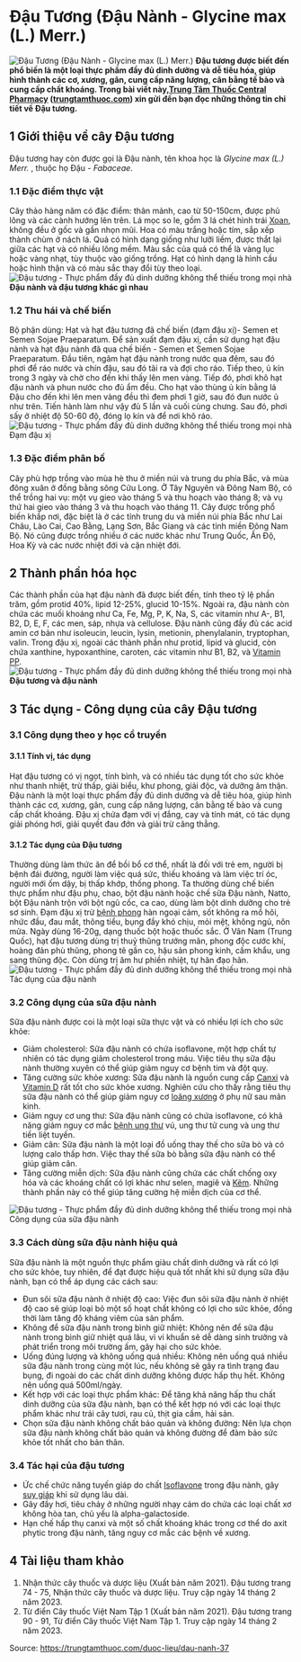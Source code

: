 # Đậu Tương (Đậu Nành - Glycine max (L.) Merr.)

![Đậu Tương \(Đậu Nành - Glycine max \(L.\) Merr.\)](https://trungtamthuoc.com/images/others/cay-dau-tuong-0-7875.jpg)
**Đậu tương được biết đến phổ biến là một loại thực phẩm đầy đủ dinh dưỡng và dễ tiêu hóa, giúp hình thành các cơ, xương, gân, cung cấp năng lượng, cân bằng tế bào và cung cấp chất khoáng. Trong bài viết này,[Trung Tâm Thuốc Central Pharmacy](https://trungtamthuoc.com/ "Trung Tâm Thuốc Central Pharmacy") ([trungtamthuoc.com](https://trungtamthuoc.com/ "trungtamthuoc.com")) xin gửi đến bạn đọc những thông tin chi tiết về Đậu tương.**
##  1 Giới thiệu về cây Đậu tương
Đậu tương hay còn được gọi là Đậu nành, tên khoa học là _Glycine max (L.) Merr._ , thuộc họ Đậu - _Fabaceae_. 
### 1.1 Đặc điểm thực vật
Cây thảo hàng năm có đặc điểm: thân mảnh, cao từ 50-150cm, được phủ lông và các cành hướng lên trên. Lá mọc so le, gồm 3 lá chét hình trái [Xoan](https://trungtamthuoc.com/duoc-lieu/cay-xoan "Xoan"), không đều ở gốc và gần nhọn mũi. Hoa có màu trắng hoặc tím, sắp xếp thành chùm ở nách lá. Quả có hình dạng giống như lưỡi liềm, được thắt lại giữa các hạt và có nhiều lông mềm. Màu sắc của quả có thể là vàng lục hoặc vàng nhạt, tùy thuộc vào giống trồng. Hạt có hình dạng là hình cầu hoặc hình thận và có màu sắc thay đổi tùy theo loại.
![Đậu tương - Thực phẩm đầy đủ dinh dưỡng không thể thiếu trong mọi nhà](https://trungtamthuoc.com/images/item/cay-dau-tuong-5.jpg)**Đậu nành và đậu tương khác gì nhau**
### 1.2 Thu hái và chế biến
Bộ phận dùng: Hạt và hạt đậu tương đã chế biến (đạm đậu xị)- Semen et Semen Sojae Praeparatum. 
Để sản xuất đạm đậu xị, cần sử dụng hạt đậu nành và hạt đậu nành đã qua chế biến - Semen et Semen Sojae Praeparatum. Đầu tiên, ngâm hạt đậu nành trong nước qua đêm, sau đó phơi để ráo nước và chín đậu, sau đó tãi ra và đợi cho ráo. Tiếp theo, ủ kín trong 3 ngày và chờ cho đến khi thấy lên men vàng. Tiếp đó, phơi khô hạt đậu nành và phun nước cho đủ ẩm đều. Cho hạt vào thùng ủ kín bằng lá Đậu cho đến khi lên men vàng đều thì đem phơi 1 giờ, sau đó đun nước ủ như trên. Tiến hành làm như vậy đủ 5 lần và cuối cùng chưng. Sau đó, phơi sấy ở nhiệt độ 50-60 độ, đóng lọ kín và để nơi khô ráo.
![Đậu tương - Thực phẩm đầy đủ dinh dưỡng không thể thiếu trong mọi nhà](https://trungtamthuoc.com/images/item/cay-dau-tuong-1.jpg)Đạm đậu xị
### 1.3 Đặc điểm phân bố
Cây phù hợp trồng vào mùa hè thu ở miền núi và trung du phía Bắc, và mùa đông xuân ở đồng bằng sông Cửu Long. Ở Tây Nguyên và Đông Nam Bộ, có thể trồng hai vụ: một vụ gieo vào tháng 5 và thu hoạch vào tháng 8; và vụ thứ hai gieo vào tháng 3 và thu hoạch vào tháng 11.
Cây được trồng phổ biến khắp nơi, đặc biệt là ở các tỉnh trung du và miền núi phía Bắc như Lai Châu, Lào Cai, Cao Bằng, Lạng Sơn, Bắc Giang và các tỉnh miền Đông Nam Bộ. Nó cũng được trồng nhiều ở các nước khác như Trung Quốc, Ấn Độ, Hoa Kỳ và các nước nhiệt đới và cận nhiệt đới.
##  2 Thành phần hóa học
Các thành phần của hạt đậu nành đã được biết đến, tính theo tỷ lệ phần trăm, gồm protid 40%, lipid 12-25%, glucid 10-15%. Ngoài ra, đậu nành còn chứa các muối khoáng như Ca, Fe, Mg, P, K, Na, S, các vitamin như A-, B1, B2, D, E, F, các men, sáp, nhựa và cellulose. Đậu nành cũng đầy đủ các acid amin cơ bản như isoleucin, leucin, lysin, metionin, phenylalanin, tryptophan, valin. Trong đậu xị, ngoài các thành phần như protid, lipid và glucid, còn chứa xanthine, hypoxanthine, caroten, các vitamin như B1, B2, và [Vitamin PP](https://trungtamthuoc.com/hoat-chat/nicotinamide "Vitamin PP").
![Đậu tương - Thực phẩm đầy đủ dinh dưỡng không thể thiếu trong mọi nhà](https://trungtamthuoc.com/images/item/cay-dau-tuong-3.jpg)**Đậu tương và đậu nành**
##  3 Tác dụng - Công dụng của cây Đậu tương
### 3.1 Công dụng theo y học cổ truyền
#### 3.1.1 Tính vị, tác dụng
Hạt đậu tương có vị ngọt, tính bình, và có nhiều tác dụng tốt cho sức khỏe như thanh nhiệt, trừ thấp, giải biểu, khư phong, giải độc, và dưỡng âm thận. 
Đậu nành là một loại thực phẩm đầy đủ dinh dưỡng và dễ tiêu hóa, giúp hình thành các cơ, xương, gân, cung cấp năng lượng, cân bằng tế bào và cung cấp chất khoáng. Đậu xị chứa đạm với vị đắng, cay và tính mát, có tác dụng giải phóng hơi, giải quyết đau đớn và giải trừ căng thẳng.
#### 3.1.2 Tác dụng của Đậu tương
Thường dùng làm thức ăn để bồi bổ cơ thể, nhất là đối với trẻ em, người bị bệnh đái đường, người làm việc quá sức, thiếu khoáng và làm việc trí óc, người mới ốm dậy, bị thấp khớp, thống phong. Ta thường dùng chế biến thực phẩm như đậu phụ, chao, bột đậu nành hoặc chế sữa Đậu nành, Natto, bột Đậu nành trộn với bột ngũ cốc, ca cao, dùng làm bột dinh dưỡng cho trẻ sơ sinh. Đạm đậu xị trừ [bệnh phong](https://trungtamthuoc.com/bai-viet/benh-phong "bệnh phong") hàn ngoại cảm, sốt không ra mồ hôi, nhức đầu, đau mắt, thông tiểu, bụng đầy khó chịu, mỏi mệt, không ngủ, nôn mửa. Ngày dùng 16-20g, dạng thuốc bột hoặc thuốc sắc. 
Ở Vân Nam (Trung Quốc), hạt đậu tương dùng trị thuỷ thũng trướng mãn, phong độc cước khí, hoàng đản phù thũng, phong tê gần co, hậu sản phong kinh, cấm khẩu, ung sang thũng độc. Còn dùng trị âm hư phiền nhiệt, tự hãn đạo hãn.
![Đậu tương - Thực phẩm đầy đủ dinh dưỡng không thể thiếu trong mọi nhà](https://trungtamthuoc.com/images/item/cay-dau-tuong-2.jpg)Tác dụng của đậu nành
### 3.2 Công dụng của sữa đậu nành
Sữa đậu nành được coi là một loại sữa thực vật và có nhiều lợi ích cho sức khỏe:
  * Giảm cholesterol: Sữa đậu nành có chứa isoflavone, một hợp chất tự nhiên có tác dụng giảm cholesterol trong máu. Việc tiêu thụ sữa đậu nành thường xuyên có thể giúp giảm nguy cơ bệnh tim và đột quỵ.
  * Tăng cường sức khỏe xương: Sữa đậu nành là nguồn cung cấp [Canxi](https://trungtamthuoc.com/hoat-chat/canxi "Canxi") và [Vitamin D](https://trungtamthuoc.com/hoat-chat/vitamin-d "Vitamin D") rất tốt cho sức khỏe xương. Nghiên cứu cho thấy rằng tiêu thụ sữa đậu nành có thể giúp giảm nguy cơ [loãng xương](https://trungtamthuoc.com/bai-viet/trieu-chung-va-nguyen-nhan-gay-benh-loang-xuong "loãng xương") ở phụ nữ sau mãn kinh.
  * Giảm nguy cơ ung thư: Sữa đậu nành cũng có chứa isoflavone, có khả năng giảm nguy cơ mắc [bệnh ung thư](https://trungtamthuoc.com/ung-thu "bệnh ung thư") vú, ung thư tử cung và ung thư tiền liệt tuyến.
  * Giảm cân: Sữa đậu nành là một loại đồ uống thay thế cho sữa bò và có lượng calo thấp hơn. Việc thay thế sữa bò bằng sữa đậu nành có thể giúp giảm cân.
  * Tăng cường miễn dịch: Sữa đậu nành cũng chứa các chất chống oxy hóa và các khoáng chất có lợi khác như selen, magiê và [Kẽm](https://trungtamthuoc.com/hoat-chat/kem "Kẽm"). Những thành phần này có thể giúp tăng cường hệ miễn dịch của cơ thể.


![Đậu tương - Thực phẩm đầy đủ dinh dưỡng không thể thiếu trong mọi nhà](https://trungtamthuoc.com/images/item/cay-dau-tuong-4.jpg)Công dụng của sữa đậu nành
### 3.3 Cách dùng sữa đậu nành hiệu quả
Sữa đậu nành là một nguồn thực phẩm giàu chất dinh dưỡng và rất có lợi cho sức khỏe, tuy nhiên, để đạt được hiệu quả tốt nhất khi sử dụng sữa đậu nành, bạn có thể áp dụng các cách sau:
  * Đun sôi sữa đậu nành ở nhiệt độ cao: Việc đun sôi sữa đậu nành ở nhiệt độ cao sẽ giúp loại bỏ một số hoạt chất không có lợi cho sức khỏe, đồng thời làm tăng độ kháng viêm của sản phẩm.
  * Không để sữa đậu nành trong bình giữ nhiệt: Không nên để sữa đậu nành trong bình giữ nhiệt quá lâu, vì vi khuẩn sẽ dễ dàng sinh trưởng và phát triển trong môi trường ấm, gây hại cho sức khỏe.
  * Uống đúng lượng và không uống quá nhiều: Không nên uống quá nhiều sữa đậu nành trong cùng một lúc, nếu không sẽ gây ra tình trạng đau bụng, đi ngoài do các chất dinh dưỡng không được hấp thụ hết. Không nên uống quá 500ml/ngày.
  * Kết hợp với các loại thực phẩm khác: Để tăng khả năng hấp thu chất dinh dưỡng của sữa đậu nành, bạn có thể kết hợp nó với các loại thực phẩm khác như trái cây tươi, rau củ, thịt gia cầm, hải sản.
  * Chọn sữa đậu nành không chất bảo quản và không đường: Nên lựa chọn sữa đậu nành không chất bảo quản và không đường để đảm bảo sức khỏe tốt nhất cho bản thân.


### 3.4 Tác hại của đậu tương
  * Ức chế chức năng tuyến giáp do chất [Isoflavone](https://trungtamthuoc.com/hoat-chat/isoflavone "Isoflavone") trong đậu nành, gây [suy giáp](https://trungtamthuoc.com/bai-viet/suy-giap-trieu-chung-lam-sang-can-lam-sang "suy giáp") khi sử dụng lâu dài.
  * Gây đầy hơi, tiêu chảy ở những người nhạy cảm do chứa các loại chất xơ không hòa tan, chủ yếu là alpha-galactoside.
  * Hạn chế hấp thụ canxi và một số chất khoáng khác trong cơ thể do axit phytic trong đậu nành, tăng nguy cơ mắc các bệnh về xương.


##  4 Tài liệu tham khảo
  1. Nhận thức cây thuốc và dược liệu (Xuất bản năm 2021). Đậu tương trang 74 - 75, Nhận thức cây thuốc và dược liệu. Truy cập ngày 14 tháng 2 năm 2023.
  2. Từ điển Cây thuốc Việt Nam Tập 1 (Xuất bản năm 2021). Đậu tương trang 90 - 91, Từ điển Cây thuốc Việt Nam Tập 1. Truy cập ngày 14 tháng 2 năm 2023.




Source: https://trungtamthuoc.com/duoc-lieu/dau-nanh-37